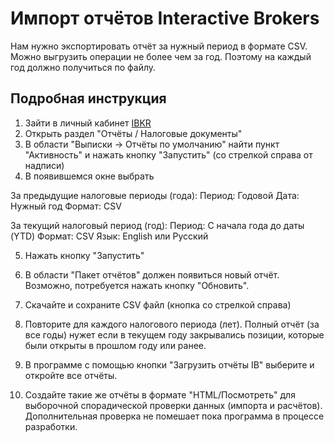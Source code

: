 # Импорт отчётов Interactive Brokers

Нам нужно экспортировать отчёт за нужный период в формате CSV.
Можно выгрузить операции не более чем за год. Поэтому на каждый год должно получиться по файлу.

## Подробная инструкция

1. Зайти в личный кабинет [IBKR](https://www.interactivebrokers.co.uk)
2. Открыть раздел "Отчёты / Налоговые документы"
3. В области "Выписки -> Отчёты по умолчанию" найти пункт "Активность" и нажать кнопку "Запустить" (со стрелкой справа от надписи)
4. В появившемся окне выбрать

За предыдущие налоговые периоды (года):
Период: Годовой
Дата: Нужный год
Формат: CSV

За текущий налоговый период (год):
Период: С начала года до даты (YTD)
Формат: CSV
Язык: English или Русский 

5. Нажать кнопку "Запустить"
6. В области "Пакет отчётов" должен появиться новый отчёт.
Возможно, потребуется нажать кнопку "Обновить".
7. Скачайте и сохраните CSV файл (кнопка со стрелкой справа)

8. Повторите для каждого налогового периода (лет).
Полный отчёт (за все годы) нужет если в текущем году закрывались позиции, которые были открыты в прошлом году или ранее.

9. В программе с помощью кнопки "Загрузить отчёты IB" выберите и откройте все отчёты.

10. Создайте такие же отчёты в формате "HTML/Посмотреть" для выборочной спорадической проверки данных (импорта и расчётов).
Дополнительная проверка не помешает пока программа в процессе разработки.
